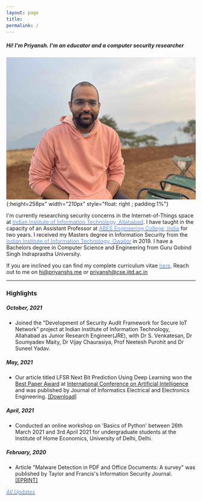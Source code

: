 ```yaml
---
layout: page
title:
permalink: /
---
```


<head>
	<!-- Place your kit's code here -->
	<script src="https://kit.fontawesome.com/d06797ceaa.js" crossorigin="anonymous"></script>
</head>

##### _Hi! I'm Priyansh. I'm an educator and a computer security researcher_

![](/assets/images/priyansh.jpg){:height=258px" width="210px" style="float: right ; padding:1%"}

I'm currently researching security concerns in the Internet-of-Things space at [<span style="color: #6495ED">Indian Institute of Information Technology, Allahabad</span>](iiita.ac.in). I have taught in the capacity of an Assistant Professor at [<span style="color: #6495ED">ABES Engineering College, India</span>](https://www.abes.ac.in/) for two years. I received my Masters degree in Information Security from the [<span style="color: #6495ED">Indian Institute of Information Technology, Gwalior</span>](iiitm.ac.in) in 2019. I have a Bachelors degree in Computer Science and Engineering from Guru Gobind Singh Indraprastha University.

If you are inclined you can find my complete curriculum vitae [<span style="color: #6495ED ">here</span>](assets/files/PriyanshSingh.pdf).  Reach out to me on hi@priyanshs.me or priyansh@cse.iitd.ac.in

_________________

### Highlights

##### _October, 2021_

* Joined the "Development of Security Audit Framework for Secure IoT Network" project at Indian Institute of Information Technology, Allahabad as Junior Research Engineer(JRE), with Dr S. Venkatesan, Dr Soumyadev Maity, Dr Vijay Chaurasiya, Prof Neetesh Purohit and Dr Suneel Yadav.

##### _May, 2021_

* Our article titled LFSR Next Bit Prediction Using Deep Learning won the [Best Paper Award](https://drive.google.com/file/d/11aXbaWhr7aNMZJ3IezEbHXdI-GJ5j7Kp/view?usp=sharing) at [International Conference on Artificial Intelligence](https://aifoundation.in/icai2021/index.php) and was published by Journal of Informatics Electrical and Electronics Engineering. [<span>[Download]</span>](https://a2zjournals.com/jieee/previssue/htmlview/41)

##### _April, 2021_

* Conducted an online workshop on 'Basics of Python' between 26th March 2021 and 3rd April 2021 for undergraduate students at the Institute of Home Economics, University of Delhi, Delhi.

##### _February, 2020_

* Article "Malware Detection in PDF and Office Documents: A survey" was published by Taylor and Francis's Information Security Journal. [<span>[EPRINT]</span>](https://www.tandfonline.com/eprint/WUCN42SFVRUKWTWVGUSK/full?target=10.1080/19393555.2020.1723747)

[<span style="color: #6495ED;">_All Updates_</span>](/updates)
